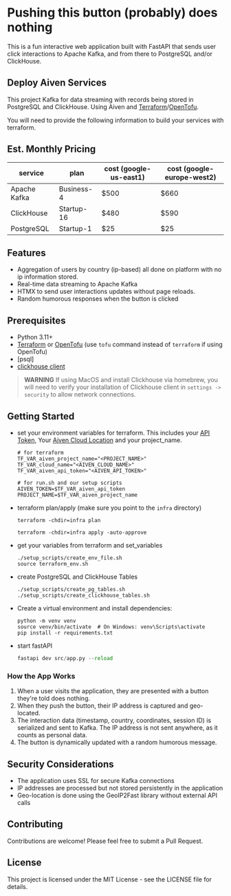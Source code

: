 # Pushing this button (probably) does nothing

This is a fun interactive web application built with FastAPI that sends user click
interactions to Apache Kafka, and from there to PostgreSQL and/or ClickHouse.

## Deploy Aiven Services

This project Kafka for data streaming with records being stored in PostgreSQL and
ClickHouse. Using Aiven and [Terraform](https://www.terraform.io/)/[OpenTofu](https://opentofu.org/).

You will need to provide the following information to build your services with terraform.

## Est. Monthly Pricing

| service      | plan       | cost (google-us-east1) | cost (google-europe-west2) |
| ------------ | ---------- | ---------------------- | -------------------------- |
| Apache Kafka | Business-4 | $500                   | $660                       |
| ClickHouse   | Startup-16 | $480                   | $590                       |
| PostgreSQL   | Startup-1  | $25                    | $25                        |

## Features

- Aggregation of users by country (ip-based) all done on platform with no ip information stored.
- Real-time data streaming to Apache Kafka
- HTMX to send user interactions updates without page reloads.
- Random humorous responses when the button is clicked

## Prerequisites

- Python 3.11+
- [Terraform](https://developer.hashicorp.com/terraform/install) or
  [OpenTofu](https://opentofu.org/docs/intro/install/)
  (use `tofu` command instead of `terraform` if using OpenTofu)
- [psql]
- [clickhouse client](https://clickhouse.com/docs/interfaces/cli)

> **WARNING**
> If using MacOS and install Clickhouse via homebrew, you will need to verify your
> installation of Clickhouse client in `settings -> security` to allow network
> connections.

## Getting Started

- set your environment variables for terraform. This includes your
  [API Token](https://aiven.io/docs/platform/howto/create_authentication_token),
  Your [Aiven Cloud Location](https://aiven.io/docs/platform/reference/list_of_clouds)
  and your project_name.

  ```shell
  # for terraform
  TF_VAR_aiven_project_name="<PROJECT_NAME>"
  TF_VAR_cloud_name="<AIVEN_CLOUD_NAME>"
  TF_VAR_aiven_api_token="<AIVEN_API_TOKEN>"

  # for run.sh and our setup scripts
  AIVEN_TOKEN=$TF_VAR_aiven_api_token
  PROJECT_NAME=$TF_VAR_aiven_project_name
  ```

- terraform plan/apply (make sure you point to the `infra` directory)

  ```shell
  terraform -chdir=infra plan
  ```
  ```shell
  terraform -chdir=infra apply -auto-approve
  ```

- get your variables from terraform and set_variables

  ```shell
  ./setup_scripts/create_env_file.sh
  source terraform_env.sh
  ```

- create PostgreSQL and ClickHouse Tables

  ```shell
  ./setup_scripts/create_pg_tables.sh
  ./setup_scripts/create_clickhouse_tables.sh
  ```

- Create a virtual environment and install dependencies:

  ```shell
  python -m venv venv
  source venv/bin/activate  # On Windows: venv\Scripts\activate
  pip install -r requirements.txt
  ```

- start fastAPI

  ```python
  fastapi dev src/app.py --reload
  ```

### How the App Works

1. When a user visits the application, they are presented with a button
   they're told does nothing.
2. When they push the button, their IP address is captured and
   geo-located.
3. The interaction data (timestamp, country, coordinates, session ID) is
   serialized and sent to Kafka. The IP address is not sent anywhere, as it
   counts as personal data.
4. The button is dynamically updated with a random humorous message.

## Security Considerations

- The application uses SSL for secure Kafka connections
- IP addresses are processed but not stored persistently in the application
- Geo-location is done using the GeoIP2Fast library without external API calls

## Contributing

Contributions are welcome! Please feel free to submit a Pull Request.

## License

This project is licensed under the MIT License - see the LICENSE file for details.
